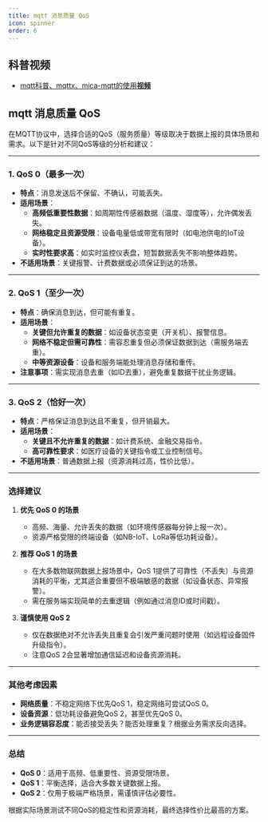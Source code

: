 ```yaml
---
title: mqtt 消息质量 QoS
icon: spinner
order: 6
---
```


## 科普视频

- [mqtt科普、mqttx、mica-mqtt的使用**视频**](https://www.bilibili.com/video/BV1wv4y1F7Av/)

## mqtt 消息质量 QoS

在MQTT协议中，选择合适的QoS（服务质量）等级取决于数据上报的具体场景和需求。以下是针对不同QoS等级的分析和建议：

---

### **1. QoS 0（最多一次）**
- **特点**：消息发送后不保留、不确认，可能丢失。
- **适用场景**：
    - **高频低重要性数据**：如周期性传感器数据（温度、湿度等），允许偶发丢失。
    - **网络稳定且资源受限**：设备电量低或带宽有限时（如电池供电的IoT设备）。
    - **实时性要求高**：如实时监控仪表盘，短暂数据丢失不影响整体趋势。
- **不适用场景**：关键报警、计费数据或必须保证到达的场景。

---

### **2. QoS 1（至少一次）**
- **特点**：确保消息到达，但可能有重复。
- **适用场景**：
    - **关键但允许重复的数据**：如设备状态变更（开关机）、报警信息。
    - **网络不稳定但需可靠性**：需容忍重复但必须保证数据到达（需服务端去重）。
    - **中等资源设备**：设备和服务端能处理消息存储和重传。
- **注意事项**：需实现消息去重（如ID去重），避免重复数据干扰业务逻辑。

---

### **3. QoS 2（恰好一次）**
- **特点**：严格保证消息到达且不重复，但开销最大。
- **适用场景**：
    - **关键且不允许重复的数据**：如计费系统、金融交易指令。
    - **高可靠性要求**：如医疗设备的关键指令或工业控制信号。
- **不适用场景**：普通数据上报（资源消耗过高，性价比低）。

---

### **选择建议**

1. **优先 QoS 0 的场景**
    - 高频、海量、允许丢失的数据（如环境传感器每分钟上报一次）。
    - 资源严格受限的终端设备（如NB-IoT、LoRa等低功耗设备）。


2. **推荐 QoS 1 的场景**
    - 在大多数物联网数据上报场景中，QoS 1提供了可靠性（不丢失）与资源消耗的平衡，尤其适合重要但不极端敏感的数据（如设备状态、异常报警）。
    - 需在服务端实现简单的去重逻辑（例如通过消息ID或时间戳）。


3. **谨慎使用 QoS 2**
    - 仅在数据绝对不允许丢失且重复会引发严重问题时使用（如远程设备固件升级指令）。
    - 注意QoS 2会显著增加通信延迟和设备资源消耗。

---

### **其他考虑因素**
- **网络质量**：不稳定网络下优先QoS 1，稳定网络可尝试QoS 0。
- **设备资源**：低功耗设备避免QoS 2，甚至优先QoS 0。
- **业务逻辑容忍度**：能否接受丢失？能否处理重复？根据业务需求反向选择。

---

### **总结**
- **QoS 0**：适用于高频、低重要性、资源受限场景。
- **QoS 1**：平衡选择，适合大多数关键数据上报。
- **QoS 2**：仅用于极端严格场景，需谨慎评估必要性。

根据实际场景测试不同QoS的稳定性和资源消耗，最终选择性价比最高的方案。
